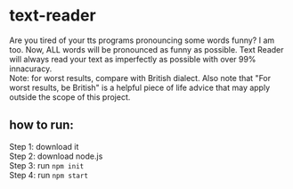 # text-reader
Are you tired of your tts programs pronouncing some words funny? I am too. Now, ALL words will be pronounced as funny as possible. Text Reader will always read your text as imperfectly as possible with over 99% innacuracy.\
Note: for worst results, compare with British dialect. Also note that "For worst results, be British" is a helpful piece of life advice that may apply outside the scope of this project.

## how to run:
Step 1: download it\
Step 2: download node.js\
Step 3: run `npm init`\
Step 4: run `npm start`
